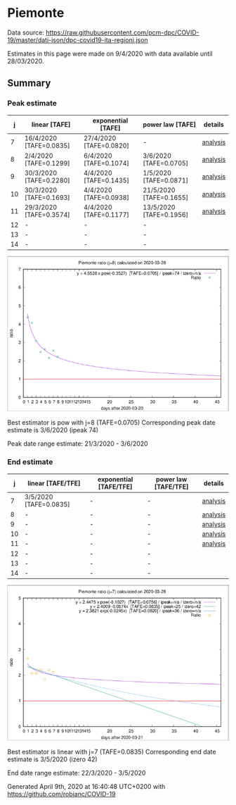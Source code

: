 # Piemonte


Data source: https://raw.githubusercontent.com/pcm-dpc/COVID-19/master/dati-json/dpc-covid19-ita-regioni.json

Estimates in this page were made on 9/4/2020 with data available until 28/03/2020.


## Summary 

### Peak estimate 
|j|linear [TAFE]|exponential [TAFE]|power law [TAFE]|details|
|---|----|-----------|---------|-------|
|7|16/4/2020 [TAFE=0.0835]|27/4/2020 [TAFE=0.0820]|-|[analysis](COVID-19_piemonte_j7_2020-03-28.md)|
|8|2/4/2020 [TAFE=0.1299]|6/4/2020 [TAFE=0.1074]|3/6/2020 [TAFE=0.0705]|[analysis](COVID-19_piemonte_j8_2020-03-28.md)|
|9|30/3/2020 [TAFE=0.2280]|4/4/2020 [TAFE=0.1435]|1/5/2020 [TAFE=0.0871]|[analysis](COVID-19_piemonte_j9_2020-03-28.md)|
|10|30/3/2020 [TAFE=0.1693]|4/4/2020 [TAFE=0.0938]|21/5/2020 [TAFE=0.1655]|[analysis](COVID-19_piemonte_j10_2020-03-28.md)|
|11|29/3/2020 [TAFE=0.3574]|4/4/2020 [TAFE=0.1177]|13/5/2020 [TAFE=0.1956]|[analysis](COVID-19_piemonte_j11_2020-03-28.md)|
|12|-|-|-||
|13|-|-|-||
|14|-|-|-||

![best peak estimate](COVID-19_piemonte_j8_2020-03-28.png)

Best estimator is pow with j=8 (TAFE=0.0705)
Corresponding peak date estimate is 3/6/2020 (ipeak 74)


Peak date range estimate: 21/3/2020 - 3/6/2020

### End estimate 
|j|linear [TAFE/TFE]|exponential [TAFE/TFE]|power law [TAFE/TFE]|details|
|---|----|-----------|---------|-------|
|7|3/5/2020 [TAFE=0.0835]|-|-|[analysis](COVID-19_piemonte_j7_2020-03-28.md)|
|8|-|-|-|[analysis](COVID-19_piemonte_j8_2020-03-28.md)|
|9|-|-|-|[analysis](COVID-19_piemonte_j9_2020-03-28.md)|
|10|-|-|-|[analysis](COVID-19_piemonte_j10_2020-03-28.md)|
|11|-|-|-|[analysis](COVID-19_piemonte_j11_2020-03-28.md)|
|12|-|-|-||
|13|-|-|-||
|14|-|-|-||

![best zero estimate](COVID-19_piemonte_j7_2020-03-28.png)

Best estimator is linear with j=7 (TAFE=0.0835)
Corresponding end date estimate is 3/5/2020 (izero 42)


End date range estimate: 22/3/2020 - 3/5/2020

Generated April 9th, 2020 at 16:40:48 UTC+0200 with https://github.com/robianc/COVID-19
